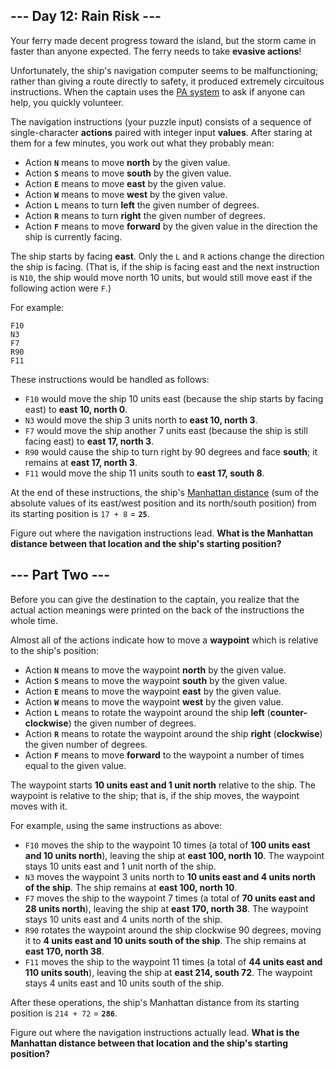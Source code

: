 <article>
<h2>--- Day 12: Rain Risk ---</h2>

Your ferry made decent progress toward the island, but the storm came in faster than anyone expected. The ferry needs to take <strong>evasive actions</strong>!

Unfortunately, the ship's navigation computer seems to be malfunctioning; rather than giving a route directly to safety, it produced extremely circuitous instructions. When the captain uses the <a href="https://en.wikipedia.org/wiki/Public_address_system">PA system</a> to ask if anyone can help, you quickly volunteer.

The navigation instructions (your puzzle input) consists of a sequence of single-character <strong>actions</strong> paired with integer input <strong>values</strong>. After staring at them for a few minutes, you work out what they probably mean:

* Action <strong>`N`</strong> means to move <strong>north</strong> by the given value.
* Action <strong>`S`</strong> means to move <strong>south</strong> by the given value.
* Action <strong>`E`</strong> means to move <strong>east</strong> by the given value.
* Action <strong>`W`</strong> means to move <strong>west</strong> by the given value.
* Action <strong>`L`</strong> means to turn <strong>left</strong> the given number of degrees.
* Action <strong>`R`</strong> means to turn <strong>right</strong> the given number of degrees.
* Action <strong>`F`</strong> means to move <strong>forward</strong> by the given value in the direction the ship is currently facing.

The ship starts by facing <strong>east</strong>. Only the `L` and `R` actions change the direction the ship is facing. (That is, if the ship is facing east and the next instruction is `N10`, the ship would move north 10 units, but would still move east if the following action were `F`.)

For example:

```
F10
N3
F7
R90
F11
```

These instructions would be handled as follows:

* `F10` would move the ship 10 units east (because the ship starts by facing east) to <strong>east 10, north 0</strong>.
* `N3` would move the ship 3 units north to <strong>east 10, north 3</strong>.
* `F7` would move the ship another 7 units east (because the ship is still facing east) to <strong>east 17, north 3</strong>.
* `R90` would cause the ship to turn right by 90 degrees and face <strong>south</strong>; it remains at <strong>east 17, north 3</strong>.
* `F11` would move the ship 11 units south to <strong>east 17, south 8</strong>.

At the end of these instructions, the ship's <a href="https://en.wikipedia.org/wiki/Manhattan_distance">Manhattan distance</a> (sum of the absolute values of its east/west position and its north/south position) from its starting position is `17 + 8` = <strong>`25`</strong>.

Figure out where the navigation instructions lead. <strong>What is the Manhattan distance between that location and the ship's starting position?</strong>
</article>

<article>
<h2>--- Part Two ---</h2>

Before you can give the destination to the captain, you realize that the actual action meanings were printed on the back of the instructions the whole time.

Almost all of the actions indicate how to move a <strong>waypoint</strong> which is relative to the ship's position:

* Action <strong>`N`</strong> means to move the waypoint <strong>north</strong> by the given value.
* Action <strong>`S`</strong> means to move the waypoint <strong>south</strong> by the given value.
* Action <strong>`E`</strong> means to move the waypoint <strong>east</strong> by the given value.
* Action <strong>`W`</strong> means to move the waypoint <strong>west</strong> by the given value.
* Action <strong>`L`</strong> means to rotate the waypoint around the ship <strong>left</strong> (<strong>counter-clockwise</strong>) the given number of degrees.
* Action <strong>`R`</strong> means to rotate the waypoint around the ship <strong>right</strong> (<strong>clockwise</strong>) the given number of degrees.
* Action <strong>`F`</strong> means to move <strong>forward</strong> to the waypoint a number of times equal to the given value.

The waypoint starts <strong>10 units east and 1 unit north</strong> relative to the ship. The waypoint is relative to the ship; that is, if the ship moves, the waypoint moves with it.

For example, using the same instructions as above:

* `F10` moves the ship to the waypoint 10 times (a total of <strong>100 units east and 10 units north</strong>), leaving the ship at <strong>east 100, north 10</strong>. The waypoint stays 10 units east and 1 unit north of the ship.
* `N3` moves the waypoint 3 units north to <strong>10 units east and 4 units north of the ship</strong>. The ship remains at <strong>east 100, north 10</strong>.
* `F7` moves the ship to the waypoint 7 times (a total of <strong>70 units east and 28 units north</strong>), leaving the ship at <strong>east 170, north 38</strong>. The waypoint stays 10 units east and 4 units north of the ship.
* `R90` rotates the waypoint around the ship clockwise 90 degrees, moving it to <strong>4 units east and 10 units south of the ship</strong>. The ship remains at <strong>east 170, north 38</strong>.
* `F11` moves the ship to the waypoint 11 times (a total of <strong>44 units east and 110 units south</strong>), leaving the ship at <strong>east 214, south 72</strong>. The waypoint stays 4 units east and 10 units south of the ship.

After these operations, the ship's Manhattan distance from its starting position is `214 + 72` = <strong>`286`</strong>.

Figure out where the navigation instructions actually lead. <strong>What is the Manhattan distance between that location and the ship's starting position?</strong>
</article>
